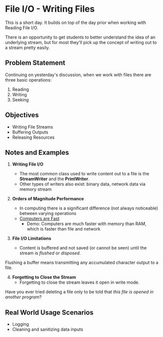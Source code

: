 <link rel="stylesheet" type="text/css" media="all" href="./styles/style.css" />

# File I/O - Writing Files

This is a short day. It builds on top of the day prior when working with Reading File I/O.

There is an opportunity to get students to better understand the idea of an underlying stream, but for most they'll pick up the concept of writing out to a stream pretty easily.

## Problem Statement

Continuing on yesterday's discussion, when we work with files there are three basic operations:

1. Reading
2. Writing
3. Seeking

## Objectives

* Writing File Streams
* Buffering Outputs
* Releasing Resources

## Notes and Examples

1. **Writing File I/O**
    - The most common class used to write content out to a file is the **StreamWriter** and the **PrintWriter**.
    - Other types of writers also exist: binary data, network data via memory stream

2. **Orders of Magnitude Performance**
    - In computing there is a significant difference (not always noticeable) between varying operations
    - [Computers are Fast](https://computers-are-fast.github.io/)
        - Demo: Computers are much faster with memory than RAM, which is faster than file and network
        

3. **File I/O Limitations**
    - Content is buffered and not saved (or cannot be seen) until the stream is *flushed* or *disposed*.

<div class="definition note">

Flushing a buffer means transmitting any accumulated character output to a file.
</div>

4. **Forgetting to Close the Stream**
    - Forgetting to close the stream leaves it open in write mode.
    
<div class="analogy note">

Have you ever tried deleting a file only to be told that *this file is opened in another program*?
</div>


## Real World Usage Scenarios

* Logging
* Cleaning and sanitizing data inputs